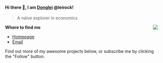 #### Hi there 👋, I am [Donglei](https://dlzhang.com) @leirock!

> A naïve explorer in economics

<img src="https://github-readme-stats.mrdulin.vercel.app/api?username=leirock&show_icons=true&hide_border=true&include_all_commits=true" align="right">

**Where to find me**

- [Homepage](https://dlzhang.com)
- [Email](mailto:zjzdl@outlook.com)


Find out more of my awesome projects below, or subscribe me by clicking the "Follow" button.
